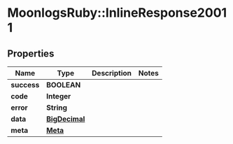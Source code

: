 # MoonlogsRuby::InlineResponse20011

## Properties
Name | Type | Description | Notes
------------ | ------------- | ------------- | -------------
**success** | **BOOLEAN** |  | 
**code** | **Integer** |  | 
**error** | **String** |  | 
**data** | [**BigDecimal**](BigDecimal.md) |  | 
**meta** | [**Meta**](Meta.md) |  | 

